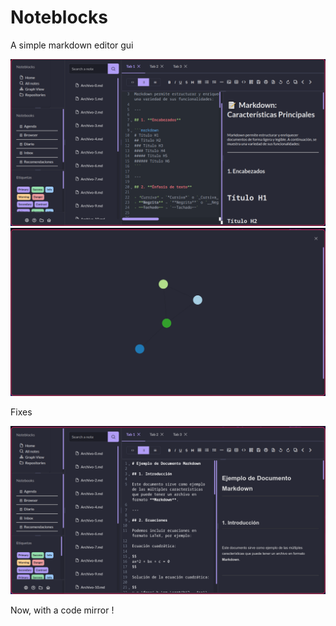 # Noteblocks

A simple markdown editor gui

![alt text](image-1.png)
![alt text](image-2.png)

Fixes

![alt text](image-3.png)

Now, with a code mirror !